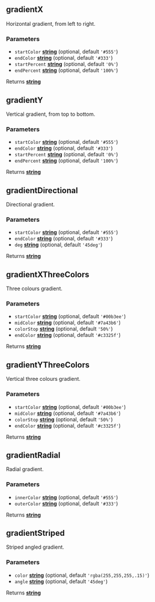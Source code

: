 <!-- Generated by documentation.js. Update this documentation by updating the source code. -->

## gradientX

Horizontal gradient, from left to right.

### Parameters

-   `startColor` **[string][1]**  (optional, default `'#555'`)
-   `endColor` **[string][1]**  (optional, default `'#333'`)
-   `startPercent` **[string][1]**  (optional, default `'0%'`)
-   `endPercent` **[string][1]**  (optional, default `'100%'`)

Returns **[string][1]** 

## gradientY

Vertical gradient, from top to bottom.

### Parameters

-   `startColor` **[string][1]**  (optional, default `'#555'`)
-   `endColor` **[string][1]**  (optional, default `'#333'`)
-   `startPercent` **[string][1]**  (optional, default `'0%'`)
-   `endPercent` **[string][1]**  (optional, default `'100%'`)

Returns **[string][1]** 

## gradientDirectional

Directional gradient.

### Parameters

-   `startColor` **[string][1]**  (optional, default `'#555'`)
-   `endColor` **[string][1]**  (optional, default `'#333'`)
-   `deg` **[string][1]**  (optional, default `'45deg'`)

Returns **[string][1]** 

## gradientXThreeColors

Three colours gradient.

### Parameters

-   `startColor` **[string][1]**  (optional, default `'#00b3ee'`)
-   `midColor` **[string][1]**  (optional, default `'#7a43b6'`)
-   `colorStop` **[string][1]**  (optional, default `'50%'`)
-   `endColor` **[string][1]**  (optional, default `'#c3325f'`)

Returns **[string][1]** 

## gradientYThreeColors

Vertical three colours gradient.

### Parameters

-   `startColor` **[string][1]**  (optional, default `'#00b3ee'`)
-   `midColor` **[string][1]**  (optional, default `'#7a43b6'`)
-   `colorStop` **[string][1]**  (optional, default `'50%'`)
-   `endColor` **[string][1]**  (optional, default `'#c3325f'`)

Returns **[string][1]** 

## gradientRadial

Radial gradient.

### Parameters

-   `innerColor` **[string][1]**  (optional, default `'#555'`)
-   `outerColor` **[string][1]**  (optional, default `'#333'`)

Returns **[string][1]** 

## gradientStriped

Striped angled gradient.

### Parameters

-   `color` **[string][1]**  (optional, default `'rgba(255,255,255,.15)'`)
-   `angle` **[string][1]**  (optional, default `'45deg'`)

Returns **[string][1]** 

[1]: https://developer.mozilla.org/docs/Web/JavaScript/Reference/Global_Objects/String
